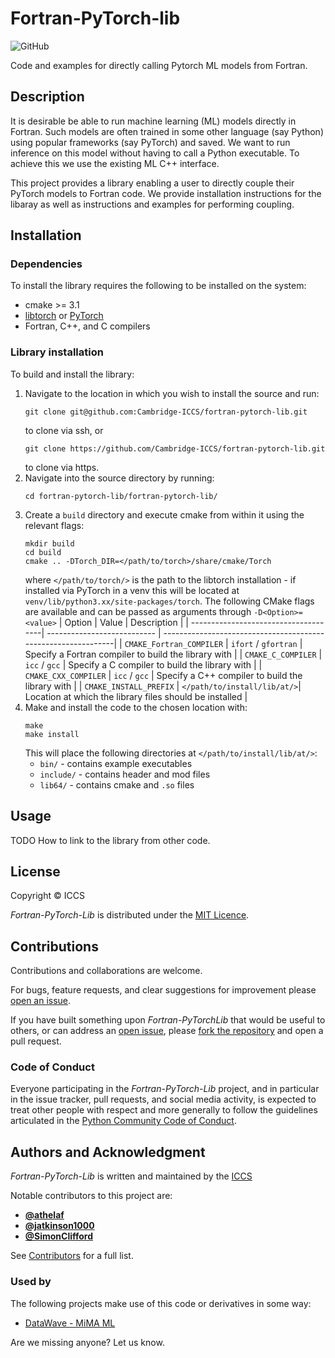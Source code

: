 # Fortran-PyTorch-lib

![GitHub](https://img.shields.io/github/license/Cambridge-ICCS/fortran-pytorch-lib)

Code and examples for directly calling Pytorch ML models from Fortran.


## Description

It is desirable be able to run machine learning (ML) models directly in Fortran.
Such models are often trained in some other language (say Python) using popular frameworks (say PyTorch) and saved.
We want to run inference on this model without having to call a Python executable.
To achieve this we use the existing ML C++ interface.

This project provides a library enabling a user to directly couple their PyTorch models to Fortran code.
We provide installation instructions for the libaray as well as instructions and examples for performing coupling.


## Installation

### Dependencies

To install the library requires the following to be installed on the system:

* cmake >= 3.1
* [libtorch](https://pytorch.org/cppdocs/installing.html) or [PyTorch](https://pytorch.org/)
* Fortran, C++, and C compilers

### Library installation

To build and install the library:

1. Navigate to the location in which you wish to install the source and run:  
    ```
    git clone git@github.com:Cambridge-ICCS/fortran-pytorch-lib.git
    ```  
    to clone via ssh, or  
    ```
    git clone https://github.com/Cambridge-ICCS/fortran-pytorch-lib.git
    ```  
    to clone via https.
2. Navigate into the source directory by running:  
    ```
    cd fortran-pytorch-lib/fortran-pytorch-lib/
    ```
3. Create a `build` directory and execute cmake from within it using the relevant flags:  
    ```
    mkdir build
    cd build
    cmake .. -DTorch_DIR=</path/to/torch>/share/cmake/Torch
    ```  
    where `</path/to/torch/>` is the path to the libtorch installation - if installed via PyTorch in a venv this will be located at `venv/lib/python3.xx/site-packages/torch`.
    The following CMake flags are available and can be passed as arguments through `-D<Option>=<value>`
    | Option                               | Value                       | Description                                                   |
    | -------------------------------------| --------------------------- | --------------------------------------------------------------|
    | `CMAKE_Fortran_COMPILER`             | `ifort` / `gfortran`        | Specify a Fortran compiler to build the library with          |
    | `CMAKE_C_COMPILER`                   | `icc` / `gcc`               | Specify a C compiler to build the library with                |
    | `CMAKE_CXX_COMPILER`                 | `icc` / `gcc`               | Specify a C++ compiler to build the library with              |
    | `CMAKE_INSTALL_PREFIX`               | `</path/to/install/lib/at/>`| Location at which the library files should be installed       |
4. Make and install the code to the chosen location with:
    ```
    make
    make install
    ```  
    This will place the following directories at `</path/to/install/lib/at/>`:  
    * `bin/` - contains example executables
    * `include/` - contains header and mod files
    * `lib64/` - contains cmake and `.so` files


## Usage

TODO How to link to the library from other code.


## License

Copyright &copy; ICCS

*Fortran-PyTorch-Lib* is distributed under the [MIT Licence](https://github.com/Cambridge-ICCS/fortran-pytorch-lib/blob/main/LICENSE).


## Contributions

Contributions and collaborations are welcome.

For bugs, feature requests, and clear suggestions for improvement please
[open an issue](https://github.com/Cambridge-ICCS/fortran-pytorch-lib/issues).

If you have built something upon _Fortran-PyTorchLib_ that would be useful to others, or can
address an [open issue](https://github.com/Cambridge-ICCS/fortran-pytorch-lib/issues), please
[fork the repository](https://github.com/Cambridge-ICCS/fortran-pytorch-lib/fork) and open a
pull request.


### Code of Conduct
Everyone participating in the _Fortran-PyTorch-Lib_ project, and in particular in the
issue tracker, pull requests, and social media activity, is expected to treat other
people with respect and more generally to follow the guidelines articulated in the
[Python Community Code of Conduct](https://www.python.org/psf/codeofconduct/).


## Authors and Acknowledgment

*Fortran-PyTorch-Lib* is written and maintained by the [ICCS](https://github.com/Cambridge-ICCS)

Notable contributors to this project are:

* [**@athelaf**](https://github.com/athelaf)
* [**@jatkinson1000**](https://github.com/jatkinson1000)
* [**@SimonClifford**](https://github.com/SimonClifford)

See [Contributors](https://github.com/Cambridge-ICCS/fortran-pytorch-lib/graphs/contributors)
for a full list.


### Used by
The following projects make use of this code or derivatives in some way:

* [DataWave - MiMA ML](https://github.com/DataWaveProject/MiMA-machine-learning)

Are we missing anyone? Let us know.



